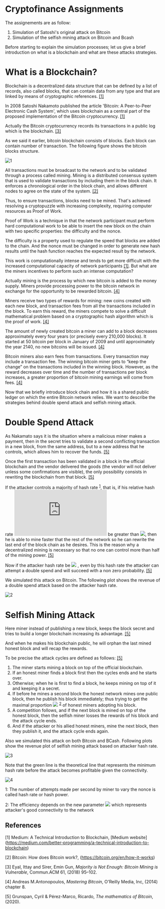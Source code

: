 # Cryptofinance Assignments

The assignements are as follow:
1. Simulation of Satoshi's original attack on Bitcoin
2. Simulation of the selfish mining attack on Bitcoin and Bcash

Before starting to explain the simulation processes; let us give a brief introduction on what is a blockchain and what are these attacks strategies. 


# What is a Blockchain?

Blockchain is a decentralized data structure that can be defined by a list of records, also called blocks, that can contain data from any type and that are linked by means of cryptographic references. [[1]](#1)

In 2008 Satoshi Nakamoto published the article 'Bitcoin: A Peer-to-Peer Electronic Cash System', which uses blockchain as a central part of the proposed implementation of the Bitcoin cryptocurrency. [[1]](#1)

Actually the Bitcoin cryptocurrency records its transactions in a public log which is the blockchain. [[3]](#3)

As we said it earlier, bitcoin blockchain consists of blocks. Each block can contain number of transaction. The following figure shows the bitcoin blocks structure.

![1](https://user-images.githubusercontent.com/72521500/105473700-adc63100-5c9d-11eb-839f-84c9fe7371f2.JPG)


All transactions must be broadcast to the network and to be validated through a process called mining. Mining is a distributed consensus system that is used to validate transactions by including them in the block chain. It enforces a chronological order in the block chain, and allows different nodes to agree on the state of the system. [[2]](#2)

Thus, to ensure transactions, blocks need to be mined. That's achieved resolving a cryptopuzzle with increasing complexity, requiring computer resources as Proof of Work.

Proof of Work is a technique in that the network participant must perform hard computational work to be able to insert the new block on the chain with two specific properties: the difficulty and the nonce.

The difficulty is a property used to regulate the speed that blocks are added to the chain. And the nonce must be changed in order to generate new hash results until the hash function reaches the expected result by the network.

This work is computationally intense and tends to get more difficult with the increased computational capacity of network participants [[1]](#1). But what are the miners incentives to perform such an intense computation?

Actually mining is the process by which new bitcoin is added to the money supply. Miners provide processing power to the bitcoin network in exchange for the opportunity to be rewarded bitcoin. [[4]](#4)

Miners receive two types of rewards for mining: new coins created with each new block, and transaction fees from all the transactions included in the block. To earn this reward, the miners compete to solve a difficult mathematical problem based on a cryptographic hash algorithm which is the proof of work. [[4]](#4)

The amount of newly created bitcoin a miner can add to a block decreases approximately every four years (or precisely every 210,000 blocks). It started at 50 bitcoin per block in January of 2009 and until approximately the year 2140, no new bitcoins will be issued. [[4]](#4)

Bitcoin miners also earn fees from transactions. Every transaction may include a transaction fee. The winning bitcoin miner gets to “keep the change” on the transactions included in the winning block. However, as the reward decreases over time and the number of transactions per block increases, a greater proportion of bitcoin mining earnings will come from fees. [[4]](#4) 

Now that we briefly introduce block chain and how it is a shared public ledger on which the entire Bitcoin network relies. We want to describe the strategies behind double spend attack and selfish mining attack. 

# Double Spend Attack
As Nakamato says it is the situation where a malicious miner makes a payment, then in the secret tries to validate a second conflicting transaction in a new block, from the same address, but to a new address that he controls, which allows him to recover the funds. [[5]](#5) 

Once the first transaction has been validated in a block in the official blockchain and the vendor delivered the goods (the vendor will not deliver unless some confirmations are visible), the only possibility consists in rewriting the blockchain from that block. [[5]](#5) 

If the attacker controls a majority of hash rate <sup>[1](#myfootnote1)</sup>, that is, if his relative hash rate ![](https://latex.codecogs.com/svg.latex?q) be greater than ![](https://latex.codecogs.com/svg.latex?\frac{1}{2}), then he is able to mine faster that the rest of the network so he can rewrite the last end of the block chain as he desires. This is the reason why a decentralized mining is necessary so that no one can control more than half of the mining power. [[5]](#5) 

Now if the attacker hash rate be ![](https://latex.codecogs.com/svg.latex?0%3Cq%3C\frac{1}{2}) , even by this hash rate the attacker can attempt a double spend and will succeed with a non zero probability. [[5]](#5) 

We simulated this attack on Bitcoin. The following plot shows the revenue of a double spend attack based on the attacker hash rate.

![2](https://user-images.githubusercontent.com/72521500/105473781-c7677880-5c9d-11eb-9ae8-d70adf2dde0a.jpeg)

# Selfish Mining Attack

Here miner instead of publishing a new block, keeps the block secret and tries to build a longer blockchain increasing its advantage. [[5]](#5)  

And when he makes his blockchain public, he will orphan the last mined honest block and will recap the rewards.

To be precise the attack cycles are defined as follows: [[5]](#5) 
1. The miner starts mining a block on top of the official blockchain.
2. If an honest miner finds a block first then the cycles ends and he starts over.
3. Otherwise; when he is first to find a block, he keeps mining on top of it and keeping it a secret.
4. If before he mines a second block the honest network mines one public block, then he publish his block immediately; thus trying to get the maximal proportion ![](https://latex.codecogs.com/svg.latex?0%3C\gamma%3C1) <sup>[2](#myfootnote2)</sup> of honest miners adopting his block.
5. A competition follows, and if the next block is mined on top of the honest block, then the selfish miner losses the rewards of his block and the attack cycle ends.
6. And if the attacker or his allied honest miners, mine the next block, then they publish it, and the attack cycle ends again.

Also we simulated this attack on both Bitcoin and BCash. Following plots show the revenue plot of selfish mining attack based on attacker hash rate.	 

![3](https://user-images.githubusercontent.com/72521500/105478939-25975a00-5ca4-11eb-9cb9-ce2c0efcd389.jpeg)

Note that the green line is the theoretical line that represents the minimum hash rate before the attack becomes profitable given the connectivity.

![4](https://user-images.githubusercontent.com/72521500/105478965-30ea8580-5ca4-11eb-8ce1-c286da5d3668.jpeg)


<a name="myfootnote1">1</a>: The number of attempts made per second by miner to vary the nonce is called hash rate or hash power.

<a name="myfootnote2">2</a>: The efficiency depends on the new parameter ![](https://latex.codecogs.com/svg.latex?\gamma) which represents attacker's good connectivity to the network

## References
<a id="1">[1]</a> 
Medium: A Technical Introduction to Blockchain,
[Medium website] (https://medium.com/better-programming/a-technical-introduction-to-blockchain)

<a id="2">[2]</a>
Bitcoin: How does Bitcoin work?,
(https://bitcoin.org/en/how-it-works)

<a id="3">[3]</a>
Eyal, Ittay and Sirer, Emin Gun, *Majority is Not Enough: Bitcoin Mining is Vulnerable*, Commun.ACM 61, (2018) 95–102.

<a id="4">[4]</a>
Andreas M.Antonopoulos, *Mastering Bitcoin*, O'Reilly Media, Inc, (2014) chapter 8.


<a id="5">[5]</a>
Grunspan, Cyril & Pérez-Marco, Ricardo, *The mathematics of Bitcoin*, (2020). 
